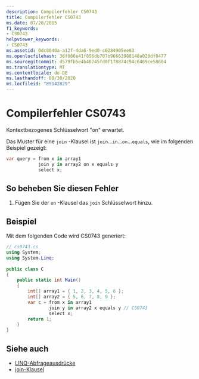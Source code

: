 ```yaml
---
description: Compilerfehler CS0743
title: Compilerfehler CS0743
ms.date: 07/20/2015
f1_keywords:
- CS0743
helpviewer_keywords:
- CS0743
ms.assetid: 0dc8040a-a12f-4da6-9ed0-c0284905ee83
ms.openlocfilehash: 36f086e41f856db707b96663988148a020df8477
ms.sourcegitcommit: d579fb5e4b46745fd0f1f8874c94c6469ce58604
ms.translationtype: MT
ms.contentlocale: de-DE
ms.lasthandoff: 08/30/2020
ms.locfileid: "89142829"
---
```

# <a name="compiler-error-cs0743"></a>Compilerfehler CS0743
Kontextbezogenes Schlüsselwort "on" erwartet.  
  
 Das Muster für eine `join` -Klausel ist `join`...`in`...`on`...`equals`, wie im folgenden Beispiel gezeigt:  
  
```csharp  
var query = from x in array1  
            join y in array2 on x equals y  
            select x;  
```  
  
## <a name="to-correct-this-error"></a>So beheben Sie diesen Fehler  
  
1. Fügen Sie der `on` -Klausel das `join` Schlüsselwort hinzu.  
  
## <a name="example"></a>Beispiel  
 Mit dem folgenden Code wird CS0743 generiert:  
  
```csharp  
// cs0743.cs  
using System;  
using System.Linq;  
  
public class C  
{  
    public static int Main()  
    {  
        int[] array1 = { 1, 2, 3, 4, 5, 6 };  
        int[] array2 = { 5, 6, 7, 8, 9 };  
        var c = from x in array1  
                join y in array2 x equals y // CS0743  
                select x;  
        return 1;  
    }  
}  
```  
  
## <a name="see-also"></a>Siehe auch

- [LINQ-Abfrageausdrücke](../linq/index.md)
- [join-Klausel](../language-reference/keywords/join-clause.md)
